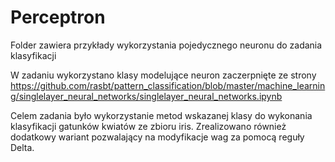 # Perceptron
Folder zawiera przykłady wykorzystania pojedycznego neuronu do zadania klasyfikacji

W zadaniu wykorzystano klasy modelujące neuron zaczerpnięte ze strony https://github.com/rasbt/pattern_classification/blob/master/machine_learning/singlelayer_neural_networks/singlelayer_neural_networks.ipynb

Celem zadania było wykorzystanie metod wskazanej klasy do wykonania klasyfikacji gatunków kwiatów ze zbioru iris.
Zrealizowano również dodatkowy wariant pozwalający na modyfikacje wag za pomocą reguły Delta.
